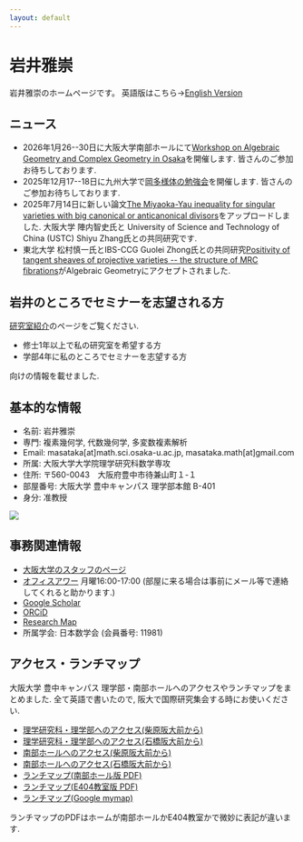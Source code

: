 ```yaml
---
layout: default
---
```


# **岩井雅崇**
岩井雅崇のホームページです。
英語版はこちら→[English Version](https://masataka123.github.io/blog3_e/)


## **ニュース**
- 2026年1月26--30日に大阪大学南部ホールにて[Workshop on Algebraic Geometry and Complex Geometry in Osaka](https://masataka123.github.io/AGCG_Osaka_2026/)を開催します. 皆さんのご参加お待ちしております.
- 2025年12月17--18日に九州大学で[岡多様体の勉強会](https://masataka123.github.io/Oka_manifold_2025/)を開催します. 皆さんのご参加お待ちしております.
- 2025年7月14日に新しい論文[The Miyaoka-Yau inequality for singular varieties with big canonical or anticanonical divisors](https://arxiv.org/abs/2507.08522)をアップロードしました. 大阪大学 陣内智史氏と University of Science and Technology of China (USTC) Shiyu Zhang氏との共同研究です. 
- 東北大学 松村慎一氏とIBS-CCG Guolei Zhong氏との共同研究[Positivity of tangent sheaves of projective varieties -- the structure of MRC fibrations](https://arxiv.org/abs/2309.09489)がAlgebraic Geometryにアクセプトされました. 


<!--
- 2025年6月23--27日に北京大学で開催される[Workshop on Fano Varieties](https://bicmr.pku.edu.cn/content/show/17-3569.html)で講演する予定です. 

-->

## **岩井のところでセミナーを志望される方**

[研究室紹介](https://masataka123.github.io/blog3/sub0)のページをご覧ください.

- 修士1年以上で私の研究室を希望する方
- 学部4年に私のところでセミナーを志望する方

向けの情報を載せました. 

## **基本的な情報**
- 名前: 岩井雅崇
- 専門: 複素幾何学, 代数幾何学, 多変数複素解析
- Email: masataka[at]math.sci.osaka-u.ac.jp, masataka.math[at]gmail.com
- 所属: 大阪大学大学院理学研究科数学専攻
- 住所: 〒560-0043　大阪府豊中市待兼山町１-１
- 部屋番号: 大阪大学 豊中キャンパス 理学部本館 B-401
- 身分: 准教授

![](https://masataka123.github.io/blog3/picture/6.jpg )


## **事務関連情報**

- [大阪大学のスタッフのページ](http://www.math.sci.osaka-u.ac.jp/staff/iwai.html)
- [オフィスアワー](https://www.mext.go.jp/b_menu/shingi/chukyo/chukyo4/gijiroku/attach/1342526.htm) 月曜16:00-17:00 (部屋に来る場合は事前にメール等で連絡してくれると助かります.)
- [Google Scholar](https://scholar.google.com/citations?hl=ja&user=ZTKnR6QAAAAJ)
- [ORCiD](https://orcid.org/0000-0002-0273-0360)
- [Research Map](https://researchmap.jp/Masataka_iwai)
- 所属学会: 日本数学会 (会員番号: 11981)

## **アクセス・ランチマップ**
大阪大学 豊中キャンパス 理学部・南部ホールへのアクセスやランチマップをまとめました. 
全て英語で書いたので, 阪大で国際研究集会する時にお使いください. 

- [理学研究科・理学部へのアクセス(柴原阪大前から)](https://masataka123.github.io/blog3/pdf/20251005_access/access_science_shibahara_en.pdf)
- [理学研究科・理学部へのアクセス(石橋阪大前から)](https://masataka123.github.io/blog3/pdf/20251005_access/access_science_ishibashi_en.pdf)
- [南部ホールへのアクセス(柴原阪大前から)](https://masataka123.github.io/blog3/pdf/20251005_access/access_nambu_shibahara_en.pdf)
- [南部ホールへのアクセス(石橋阪大前から)](https://masataka123.github.io/blog3/pdf/20251005_access/access_nambu_ishibashi_en.pdf)
- [ランチマップ(南部ホール版 PDF)](https://masataka123.github.io/blog3/pdf/20251005_access/lunch_map.pdf)
- [ランチマップ(E404教室版 PDF)](https://masataka123.github.io/blog3/pdf/20251005_access/lunch_map_E404.pdf)
- [ランチマップ(Google mymap)](https://www.google.com/maps/d/edit?mid=1B7egM_vT4mLeZgtXCt88ys5hColf05I&usp=sharing)

ランチマップのPDFはホームが南部ホールかE404教室かで微妙に表記が違います. 

